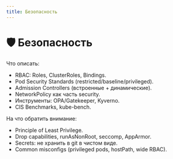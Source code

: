 ```yaml
---
title: Безопасность
---
```


# 🛡 Безопасность

Что описать:

*   RBAC: Roles, ClusterRoles, Bindings.
*   Pod Security Standards (restricted/baseline/privileged).
*   Admission Controllers (встроенные + динамические).
*   NetworkPolicy как часть security.
*   Инструменты: OPA/Gatekeeper, Kyverno.
*   CIS Benchmarks, kube-bench.

На что обратить внимание:

*   Principle of Least Privilege.
*   Drop capabilities, runAsNonRoot, seccomp, AppArmor.
*   Secrets: не хранить в git в чистом виде.
*   Common misconfigs (privileged pods, hostPath, wide RBAC).